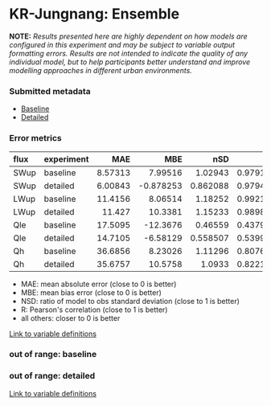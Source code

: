 # KR-Jungnang: Ensemble

**NOTE:** *Results presented here are highly dependent on how models are configured in this experiment and may be subject to variable output formatting errors. Results are not intended to indicate the quality of any individual model, but to help participants better understand and improve modelling approaches in different urban environments.*

### Submitted metadata

- [Baseline](Ensemble_KR-Jungnang_baseline_attrs.md)
- [Detailed](Ensemble_KR-Jungnang_detailed_attrs.md)

### Error metrics

| flux   | experiment   |      MAE |        MBE |      nSD |        R |      5th |     95th |     RMSE |    cRMSE |      AMBE |     1-nSD |        1-R |   nSkewness |   nKurtosis |   Overlap |
|:-------|:-------------|---------:|-----------:|---------:|---------:|---------:|---------:|---------:|---------:|----------:|----------:|-----------:|------------:|------------:|----------:|
| SWup   | baseline     |  8.57313 |   7.99516  | 1.02943  | 0.979106 |  6.33042 | 10.211   | 10.5451  | 0.209485 |  7.99516  | 0.0294307 | 0.0208939  |   0.0916612 |    0.118458 | 0.124738  |
| SWup   | detailed     |  6.00843 |  -0.878253 | 0.862088 | 0.979419 |  4.88299 |  8.72571 |  7.71301 | 0.233463 |  0.878253 | 0.137913  | 0.020581   |   0.09921   |    0.135402 | 0.116755  |
| LWup   | baseline     | 11.4156  |   8.06514  | 1.18252  | 0.992184 |  5.29221 | 39.5869  | 17.4057  | 0.227596 |  8.06514  | 0.182522  | 0.00781612 |   0.927089  |    0.465312 | 0.0718388 |
| LWup   | detailed     | 11.427   |  10.3381   | 1.15233  | 0.989871 |  1.77215 | 39.0491  | 17.9071  | 0.215749 | 10.3381   | 0.152329  | 0.0101288  |   1.08536   |    0.519908 | 0.0576489 |
| Qle    | baseline     | 17.5095  | -12.3676   | 0.46559  | 0.437929 |  7.8047  | 43.1597  | 28.4393  | 0.899435 | 12.3676   | 0.534411  | 0.562071   |   1.39128   |    1.62268  | 0.461823  |
| Qle    | detailed     | 14.7105  |  -6.58129  | 0.558507 | 0.539942 |  8.20516 | 27.3209  | 24.8583  | 0.841907 |  6.58129  | 0.441494  | 0.460058   |   0.17237   |    0.357016 | 0.247406  |
| Qh     | baseline     | 36.6856  |   8.23026  | 1.11296  | 0.807646 | 13.9191  | 38.5164  | 51.5529  | 0.664022 |  8.23026  | 0.112959  | 0.192354   |   0.182968  |    0.283899 | 0.235815  |
| Qh     | detailed     | 35.6757  |  10.5758   | 1.0933   | 0.822139 | 20.0516  | 36.3051  | 49.4714  | 0.630567 | 10.5758   | 0.0932974 | 0.177861   |   0.184877  |    0.262434 | 0.293568  |

 - MAE: mean absolute error (close to 0 is better)
 - MBE: mean bias error (close to 0 is better)
 - NSD: ratio of model to obs standard deviation (close to 1 is better)
 - R: Pearson's correlation (close to 1 is better)
 - all others: closer to 0 is better

[Link to variable definitions](../modelattrs/variable_definitions.md)

### out of range: baseline


### out of range: detailed



[Link to variable definitions](../modelattrs/variable_definitions.md)

